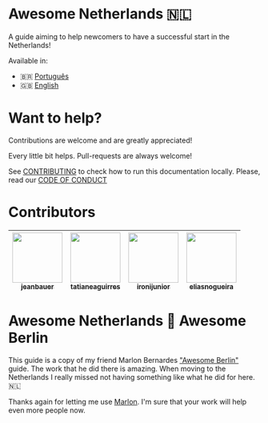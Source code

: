 # Awesome Netherlands 🇳🇱

A guide aiming to help newcomers to have a successful start in the Netherlands!

Available in:

- :brazil: [Português](https://jeanbauer.github.io/awesome-netherlands/pt-br/)
- :gb: [English](https://jeanbauer.github.io/awesome-netherlands/en/)

# Want to help?

Contributions are welcome and are greatly appreciated!

Every little bit helps. Pull-requests are always welcome!

See [CONTRIBUTING](./CONTRIBUTING.md) to check how to run this documentation locally.
Please, read our [CODE OF CONDUCT](./CODE_OF_CONDUCT.md)

# Contributors

<!-- contributors:start -->

| [<img src="https://avatars2.githubusercontent.com/u/4689228?v=4" width="100px" /><br /><sub>jeanbauer</sub>](https://github.com/jeanbauer) | [<img src="https://avatars3.githubusercontent.com/u/15195125?v=4" width="100px" /><br /><sub>tatianeaguirres</sub>](https://github.com/tatianeaguirres) | [<img src="https://avatars0.githubusercontent.com/u/9282059?v=4" width="100px" /><br /><sub>ironijunior</sub>](https://github.com/ironijunior) | [<img src="https://avatars3.githubusercontent.com/u/284888?v=4" width="100px" /><br /><sub>eliasnogueira</sub>](https://github.com/eliasnogueira) |
| ------------------------------------------------------------------------------------------------------------------------------------------ | ------------------------------------------------------------------------------------------------------------------------------------------------------- | ---------------------------------------------------------------------------------------------------------------------------------------------- | ------------------------------------------------------------------------------------------------------------------------------------------------- |


<!-- contributors:end -->

# Awesome Netherlands 🤝 Awesome Berlin

This guide is a copy of my friend Marlon Bernardes ["Awesome Berlin"](https://github.com/marlonbernardes/awesome-berlin) guide. The work that he did there is amazing. When moving to the Netherlands I really missed not having something like what he did for here. 🇳🇱

Thanks again for letting me use [Marlon](https://github.com/marlonbernardes).
I'm sure that your work will help even more people now.
